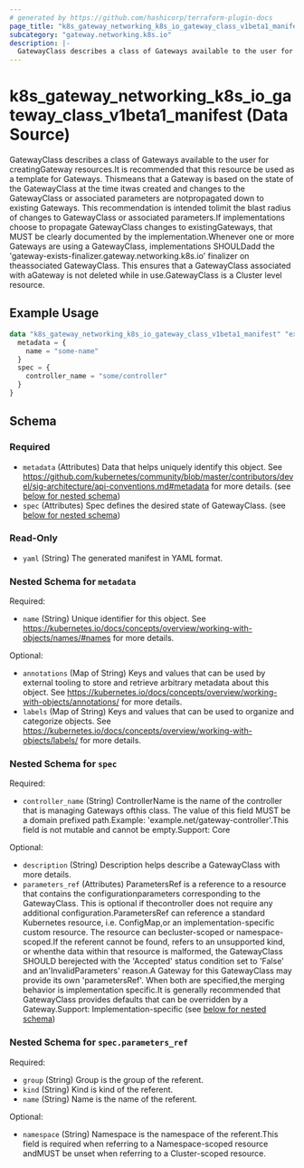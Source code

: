 ```yaml
---
# generated by https://github.com/hashicorp/terraform-plugin-docs
page_title: "k8s_gateway_networking_k8s_io_gateway_class_v1beta1_manifest Data Source - terraform-provider-k8s"
subcategory: "gateway.networking.k8s.io"
description: |-
  GatewayClass describes a class of Gateways available to the user for creatingGateway resources.It is recommended that this resource be used as a template for Gateways. Thismeans that a Gateway is based on the state of the GatewayClass at the time itwas created and changes to the GatewayClass or associated parameters are notpropagated down to existing Gateways. This recommendation is intended tolimit the blast radius of changes to GatewayClass or associated parameters.If implementations choose to propagate GatewayClass changes to existingGateways, that MUST be clearly documented by the implementation.Whenever one or more Gateways are using a GatewayClass, implementations SHOULDadd the 'gateway-exists-finalizer.gateway.networking.k8s.io' finalizer on theassociated GatewayClass. This ensures that a GatewayClass associated with aGateway is not deleted while in use.GatewayClass is a Cluster level resource.
---
```


# k8s_gateway_networking_k8s_io_gateway_class_v1beta1_manifest (Data Source)

GatewayClass describes a class of Gateways available to the user for creatingGateway resources.It is recommended that this resource be used as a template for Gateways. Thismeans that a Gateway is based on the state of the GatewayClass at the time itwas created and changes to the GatewayClass or associated parameters are notpropagated down to existing Gateways. This recommendation is intended tolimit the blast radius of changes to GatewayClass or associated parameters.If implementations choose to propagate GatewayClass changes to existingGateways, that MUST be clearly documented by the implementation.Whenever one or more Gateways are using a GatewayClass, implementations SHOULDadd the 'gateway-exists-finalizer.gateway.networking.k8s.io' finalizer on theassociated GatewayClass. This ensures that a GatewayClass associated with aGateway is not deleted while in use.GatewayClass is a Cluster level resource.

## Example Usage

```terraform
data "k8s_gateway_networking_k8s_io_gateway_class_v1beta1_manifest" "example" {
  metadata = {
    name = "some-name"
  }
  spec = {
    controller_name = "some/controller"
  }
}
```

<!-- schema generated by tfplugindocs -->
## Schema

### Required

- `metadata` (Attributes) Data that helps uniquely identify this object. See https://github.com/kubernetes/community/blob/master/contributors/devel/sig-architecture/api-conventions.md#metadata for more details. (see [below for nested schema](#nestedatt--metadata))
- `spec` (Attributes) Spec defines the desired state of GatewayClass. (see [below for nested schema](#nestedatt--spec))

### Read-Only

- `yaml` (String) The generated manifest in YAML format.

<a id="nestedatt--metadata"></a>
### Nested Schema for `metadata`

Required:

- `name` (String) Unique identifier for this object. See https://kubernetes.io/docs/concepts/overview/working-with-objects/names/#names for more details.

Optional:

- `annotations` (Map of String) Keys and values that can be used by external tooling to store and retrieve arbitrary metadata about this object. See https://kubernetes.io/docs/concepts/overview/working-with-objects/annotations/ for more details.
- `labels` (Map of String) Keys and values that can be used to organize and categorize objects. See https://kubernetes.io/docs/concepts/overview/working-with-objects/labels/ for more details.


<a id="nestedatt--spec"></a>
### Nested Schema for `spec`

Required:

- `controller_name` (String) ControllerName is the name of the controller that is managing Gateways ofthis class. The value of this field MUST be a domain prefixed path.Example: 'example.net/gateway-controller'.This field is not mutable and cannot be empty.Support: Core

Optional:

- `description` (String) Description helps describe a GatewayClass with more details.
- `parameters_ref` (Attributes) ParametersRef is a reference to a resource that contains the configurationparameters corresponding to the GatewayClass. This is optional if thecontroller does not require any additional configuration.ParametersRef can reference a standard Kubernetes resource, i.e. ConfigMap,or an implementation-specific custom resource. The resource can becluster-scoped or namespace-scoped.If the referent cannot be found, refers to an unsupported kind, or whenthe data within that resource is malformed, the GatewayClass SHOULD berejected with the 'Accepted' status condition set to 'False' and an'InvalidParameters' reason.A Gateway for this GatewayClass may provide its own 'parametersRef'. When both are specified,the merging behavior is implementation specific.It is generally recommended that GatewayClass provides defaults that can be overridden by a Gateway.Support: Implementation-specific (see [below for nested schema](#nestedatt--spec--parameters_ref))

<a id="nestedatt--spec--parameters_ref"></a>
### Nested Schema for `spec.parameters_ref`

Required:

- `group` (String) Group is the group of the referent.
- `kind` (String) Kind is kind of the referent.
- `name` (String) Name is the name of the referent.

Optional:

- `namespace` (String) Namespace is the namespace of the referent.This field is required when referring to a Namespace-scoped resource andMUST be unset when referring to a Cluster-scoped resource.

